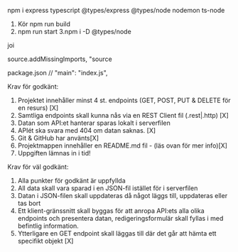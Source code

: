 npm i express typescript @types/express @types/node nodemon ts-node

1. Kör npm run build
2. npm run start
3.npm i -D @types/node

joi


source.addMissingImports, "source

package.json   // "main": "index.js",

Krav för godkänt:
1. Projektet innehåller minst 4 st. endpoints (GET, POST, PUT & DELETE för en resurs) [X]
2. Samtliga endpoints skall kunna nås via en REST Client fil (.rest|.http) [X]
3. Datan som API:et hanterar sparas lokalt i serverfilen
4. APIét ska svara med 404 om datan saknas. [X]
5. Git & GitHub har använts[X]
6. Projektmappen innehåller en README.md fil - (läs ovan för mer info)[X]
7. Uppgiften lämnas in i tid!

Krav för väl godkänt:
1. Alla punkter för godkänt är uppfyllda
2. All data skall vara sparad i en JSON-fil istället för i serverfilen
3. Datan i JSON-filen skall uppdateras då något läggs till, uppdateras eller tas bort
4. Ett klient-gränssnitt skall byggas för att anropa API:ets alla olika endpoints och
presentera datan, redigeringsformulär skall fyllas i med befintlig information.
5. Ytterligare en GET endpoint skall läggas till där det går att hämta ett specifikt objekt [X]